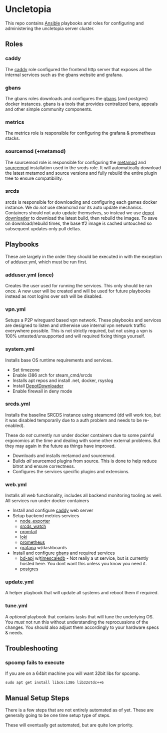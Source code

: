 # Uncletopia

This repo contains [Ansible](https://docs.ansible.com) playbooks and roles for
configuring and administering the uncletopia server cluster.

## Roles

### caddy

The [caddy](https://caddyserver.com/) role configured the frontend http server that exposes all the internal services such as the 
gbans website and grafana.

### gbans

The gbans roles downloads and configures the [gbans](https://github.com/leighmacdonald/gbans) (and postgres) docker instances. gbans is a tools that provides 
centralized bans, appeals and other simple community components.

### metrics

The metrics role is responsible for configuring the grafana & prometheus stacks. 

### sourcemod (+metamod)

The sourcemod role is responsible for configuring the [metamod](https://www.sourcemm.net/) and [sourcemod](https://www.sourcemod.net/) installation used in the srcds role. It will 
automatically download the latest metamod and source versions and fully rebuild the entire plugin tree to ensure 
compatibility.

### srcds

srcds is responsible for downloading and configuring each games docker instance. We 
do *not* use steamcmd nor its auto update mechanics. Containers should not auto update themselves, so instead we use 
[depot downloader](https://github.com/SteamRE/DepotDownloader) to download the latest build, then rebuild the images. 
To save on download/rebuild times, the base tf2 image is cached untouched so subsequent updates only pull deltas. 

## Playbooks

These are largely in the order they should be executed in with the exception of  adduser.yml, which must be run first. 

### adduser.yml (once)

Creates the user used for running the services. This only should be ran once. A new user will be created and will be used for future playbooks instead as root logins over ssh will be disabled. 

### vpn.yml

Setups a P2P wireguard based vpn network. These playbooks and services are designed to listen and otherwise use internal vpn network traffic
everywhere possible. This is not strictly required, but not using a vpn is 100% untested/unsupported and will required fixing things yourself.

### system.yml

Installs base OS runtime requirements and services.

- Set timezone
- Enable i386 arch for steam_cmd/srcds
- Installs apt repos and install .net, docker, rsyslog 
- Install [DepotDownloader](https://github.com/SteamRE/DepotDownloader)
- Enable firewall in deny mode

### srcds.yml

Installs the baseline SRCDS instance using steamcmd (dd will work too, but it was disabled temporarily due to a auth problem and needs to be re-enabled).

These do *not* currently run under docker containers due to some painful ergonomics at the time and dealing with some other external problems. 
But they may again in the future as things have improved.

- Downloads and installs metamod and sourcemod.
- Builds *all* sourcemod plugins from source. This is done to help reduce bitrot and ensure correctness.
- Configures the services specific plugins and extensions.

### web.yml

Installs all web functionality, includes all backend monitoring tooling as well. All services run under docker
containers

- Install and configure [caddy](https://caddyserver.com/) web server
- Setup backend metrics services
  - [node_exporter](https://github.com/prometheus/node_exporter)
  - [srcds_watch](https://github.com/leighmacdonald/srcds_watch)
  - [promtail](https://grafana.com/docs/loki/latest/send-data/promtail/)
  - [loki](https://grafana.com/oss/loki/)
  - [prometheus](https://prometheus.io/)
  - [grafana](https://grafana.com/) w/dashboards
- Install and configure [gbans](https://github.com/leighmacdonald/gbans) and required services
  - [bd-api](https://github.com/leighmacdonald/bd-api) w/[timescaledb](https://www.timescale.com/) - Not really a ut service, but is currently hosted here. You dont want this unless you know you need it.
  - [postgres](https://www.postgresql.org/)
  

### update.yml

A helper playbook that will update all systems and reboot them if required.

### tune.yml

A *optional* playbook that contains tasks that will tune the underlying OS. You *must* not run this without understanding
the reprocussions of the changes. You should also adjust them accordingly to your hardware specs & needs.

## Troubleshooting

### spcomp fails to execute

If you are on a 64bit machine you will want 32bit libs for spcomp.

    sudo apt get install libc6:i386 lib32stdc++6


## Manual Setup Steps

There is a few steps that are not entirely automated as of yet. These are generally going to be one time setup type of steps.

These will eventually get automated, but are quite low priority.
